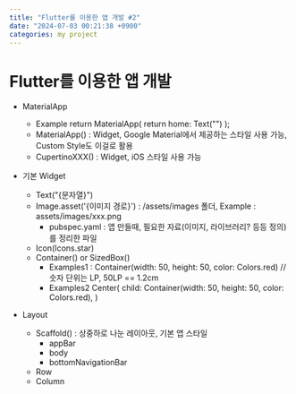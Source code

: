 ```yaml
---
title: "Flutter를 이용한 앱 개발 #2"
date: "2024-07-03 00:21:38 +0900"
categories: my project
---
```

# Flutter를 이용한 앱 개발

- MaterialApp
  - Example
    return MaterialApp(
      return home: Text("")
    );
  - MaterialApp() : Widget, Google Material에서 제공하는 스타일 사용 가능, Custom Style도 이걸로 활용
  - CupertinoXXX() : Widget, iOS 스타일 사용 가능

- 기본 Widget
  - Text("{문자열}")
  - Image.asset('{이미지 경로}') : /assets/images 폴더, Example : assets/images/xxx.png
    - pubspec.yaml : 앱 만들때, 필요한 자료(이미지, 라이브러리? 등등 정의)를 정리한 파일
  - Icon(Icons.star)
  - Container() or SizedBox()
    - Examples1 : Container(width: 50, height: 50, color: Colors.red) // 숫자 단위는 LP, 50LP == 1.2cm
    - Examples2
      Center(
        child: Container(width: 50, height: 50, color: Colors.red),
      )

- Layout
  - Scaffold() : 상중하로 나눈 레이아웃, 기본 앱 스타일
    - appBar
    - body
    - bottomNavigationBar
  - Row
  - Column

[jekyll-docs]: https://jekyllrb.com/docs/home
[jekyll-gh]:   https://github.com/jekyll/jekyll
[jekyll-talk]: https://talk.jekyllrb.com/